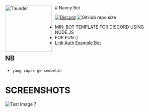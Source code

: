 <img width="150" height="150" align="left" style="float: left; margin: 0 10px 0 0;" alt="Thunder" src="https://cdn.discordapp.com/avatars/723511825223909407/b8fed768470ff55f2394b0b7e177ea80.png?size=2048">
# Nancy Bot

[![Discord](https://discordapp.com/api/guilds/544405286975176704/embed.png)](https://discord.gg/YmJEcFR)
![GitHub repo size](https://img.shields.io/github/repo-size/VeguiIzumi/simplebot)

* MINI BOT TEMPLATE FOR DISCORD USING NODE.JS
* FOR FUN :)
* [Link Auth Example Bot](https://discord.com/oauth2/authorize?client_id=723511825223909407&permissions=8&scope=bot)
## NB
* `yang copas gw sembelih`

# SCREENSHOTS
![Test Image 7](https://cdn.discordapp.com/attachments/718032929825226884/723852433599758376/unknown.png)

